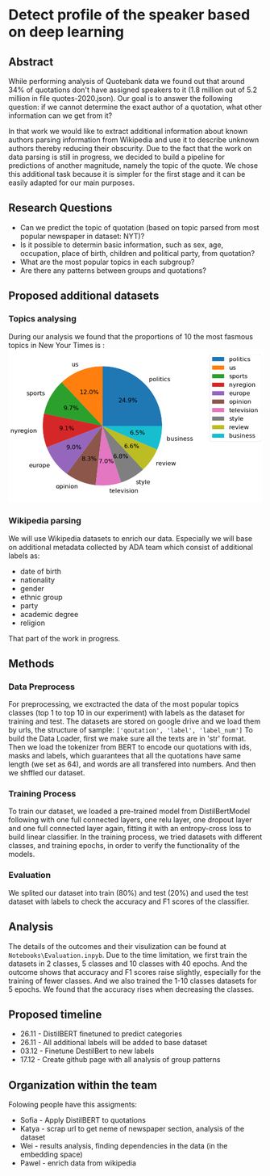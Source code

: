 # Detect profile of the speaker based on deep learning
## Abstract
While performing analysis of Quotebank data we found out that around 34% of quotations don't have assigned speakers to it (1.8 million out of 5.2 million in file quotes-2020.json). Our goal is to answer the following question: if we cannot determine the exact author of a quotation, what other information can we get from it?

In that work we would like to extract additional information about known authors parsing information from Wikipedia and use it to describe unknown authors thereby reducing their obscurity. Due to the fact that the work on data parsing is still in progress, we decided to build a pipeline for predictions of another magnitude, namely the topic of the quote. We chose this additional task because it is simpler for the first stage and it can be easily adapted for our main purposes.

## Research Questions
* Can we predict the topic of quotation (based on topic parsed from most popular newspaper in dataset: NYT)?
* Is it possible to determin basic information, such as sex, age, occupation, place of birth, children and political party, from quotation?
* What are the most popular topics in each subgroup?
* Are there any patterns between groups and quotations?

## Proposed additional datasets
### Topics analysing
During our analysis we found that the proportions of 10 the most fasmous topics in New Your Times is :
![Screenshot](figures/topics_proportions.png)

### Wikipedia parsing
We will use Wikipedia datasets to enrich our data. Especially we will base on additional metadata collected by ADA team which consist of additional labels as:
* date of birth
* nationality
* gender
* ethnic group
* party
* academic degree
* religion

That part of the work in progress.

## Methods
### Data Preprocess
For preprocessing, we exctracted the data of the most popular topics classes (top 1 to top 10 in our experiment) with labels as the dataset for training and test. The datasets are stored on google drive and we load them by urls, the structure of sample: ```['qoutation', 'label', 'label_num']```
To build the Data Loader, first we make sure all the texts are in 'str' format. Then we load the tokenizer from BERT to encode our quotations with ids, masks and labels, which guarantees that all the quotations have same length (we set as 64), and words are all transfered into numbers. And then we shffled our dataset.

### Training Process
To train our dataset, we loaded a pre-trained model from DistilBertModel following with one full connected layers, one relu layer, one dropout layer and one full connected layer again, fitting it with an entropy-cross loss to build linear classifier. In the training process, we tried datasets with different classes, and training epochs, in order to verify the functionality of the models.

### Evaluation
We splited our dataset into train (80%) and test (20%) and used the test dataset with labels to check the accuracy and F1 scores of the classifier. 

## Analysis
The details of the outcomes and their visulization can be found at ```Notebooks\Evaluation.inpyb```.
Due to the time limitation, we first train the datasets in 2 classes, 5 classes and 10 classes with 40 epochs. And the outcome shows that accuracy and F1 scores raise slightly, especially for the training of fewer classes. And we also trained the 1-10 classes datasets for 5 epochs. We found that the accuracy rises when decreasing the classes.

## Proposed timeline
* 26.11 - DistilBERT finetuned to predict categories
* 26.11 - All additional labels will be added to base dataset
* 03.12 - Finetune DestilBert to new labels
* 17.12 - Create github page with all analysis of group patterns 

## Organization within the team
Folowing people have this assigments:
* Sofia - Apply DistilBERT to quotations
* Katya - scrap url to get neme of newspaper section, analysis of the dataset
* Wei - results analysis, finding dependencies in the data (in the embedding space)
* Pawel - enrich data from wikipedia


